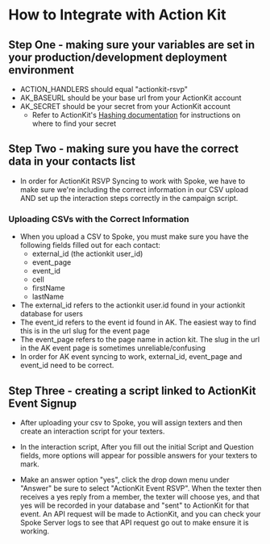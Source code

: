 # How to Integrate with Action Kit

## Step One - making sure your variables are set in your production/development deployment environment

- ACTION_HANDLERS should equal "actionkit-rsvp"
- AK_BASEURL should be your base url from your ActionKit account
- AK_SECRET should be your secret from your ActionKit account
    + Refer to ActionKit's [Hashing documentation](https://docs.actionkit.com/docs/manual/developer/hashing.html#actionkit-s-hashing-system) for instructions on where to find your secret

## Step Two - making sure you have the correct data in your contacts list

- In order for ActionKit RSVP Syncing to work with Spoke, we have to make sure we're including the correct information in our CSV upload AND set up the interaction steps correctly in the campaign script.

### Uploading CSVs with the Correct Information
- When you upload a CSV to Spoke, you must make sure you have the following fields filled out for each contact:
  * external_id (the actionkit user_id)
  * event_page
  * event_id
  * cell
  * firstName
  * lastName
- The external_id refers to the actionkit  user.id found in your actionkit database for users
- The event_id refers to the event id found in AK. The easiest way to find this is in the url slug for the event page
- The event_page refers to the page name in action kit. The slug in the url in the AK event page is sometimes unreliable/confusing
- In order for AK event syncing to work, external_id, event_page and event_id need to be correct.

## Step Three - creating a script linked to ActionKit Event Signup

- After uploading your csv to Spoke, you will assign texters and then create an interaction script for your texters.

- In the interaction script, After you fill out the initial Script and Question fields, more options will appear for possible answers for your texters to mark.
- Make an answer option "yes", click the drop down menu under "Answer" be sure to select "ActionKit Event RSVP". When the texter then receives a yes reply from a member, the texter will choose yes, and that yes will be recorded in your database and "sent" to ActionKit for that event. An API request will be made to ActionKit, and you can check your Spoke Server logs to see that API request go out to make ensure it is working.
